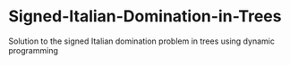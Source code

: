 # Signed-Italian-Domination-in-Trees
Solution to the signed Italian domination problem in trees using dynamic programming
